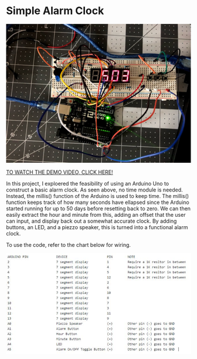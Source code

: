 # Simple Alarm Clock

[![image](https://github.com/lhiep/alarm-clock/blob/master/IMG_2947.jpg)](https://www.youtube.com/watch?v=hrCGJ-lAgcM)

[TO WATCH THE DEMO VIDEO, CLICK HERE!](https://www.youtube.com/watch?v=hrCGJ-lAgcM)

In this project, I exploered the feasibility of using an Arduino Uno to construct a basic alarm clock. As seen above, no time module is needed. Instead, the millis() function of the Arduino is used to keep time. The millis() function keeps track of how many seconds have ellapsed since the Arduino started running for up to 50 days before resetting back to zero. We can then easily extract the hour and minute from this, adding an offset that the user can input, and display back out a somewhat accurate clock. By adding buttons, an LED, and a piezzo speaker, this is turned into a functional alarm clock.

To use the code, refer to the chart below for wiring.

![chart](https://github.com/lhiep/alarm-clock/blob/master/Capture.JPG?raw=true)
